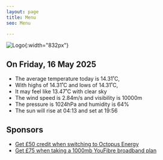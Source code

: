 ```yaml
---
layout: page
title: Menu
seo: Menu

---
```


![Logo](/images/logo.jpg){:width="832px"}

<!-- weather_marker starts -->
## On Friday, 16 May 2025

- The average temperature today is 14.31˚C,
- With highs of 14.31˚C and lows of 14.31˚C,
- It may feel like 13.47˚C with clear sky
- The wind speed is 2.84m/s and visibility is 10000m
- The pressure is 1024hPa and humidity is 64%
- The sun will rise at 04:13 and set at 19:56

<!-- weather_marker ends -->

## Sponsors

- [Get £50 credit when switching to Octopus Energy](https://bit.ly/3oD1nnS)
- [Get £75 when taking a 1000mb YouFibre broadband plan](https://aklam.io/91zWhU?)
